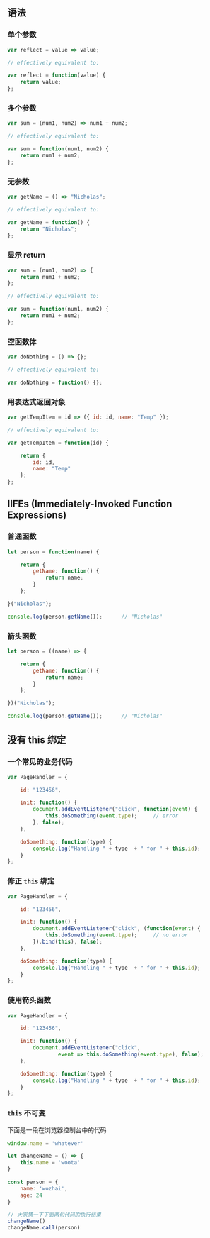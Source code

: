
## 语法

### 单个参数
```javascript
var reflect = value => value;

// effectively equivalent to:

var reflect = function(value) {
    return value;
};
```

### 多个参数
```javascript
var sum = (num1, num2) => num1 + num2;

// effectively equivalent to:

var sum = function(num1, num2) {
    return num1 + num2;
};
```

### 无参数
```javascript
var getName = () => "Nicholas";

// effectively equivalent to:

var getName = function() {
    return "Nicholas";
};
```

### 显示 return
```javascript
var sum = (num1, num2) => {
    return num1 + num2;
};

// effectively equivalent to:

var sum = function(num1, num2) {
    return num1 + num2;
};
```

### 空函数体
```javascript
var doNothing = () => {};

// effectively equivalent to:

var doNothing = function() {};
```

### 用表达式返回对象
```javascript
var getTempItem = id => ({ id: id, name: "Temp" });

// effectively equivalent to:

var getTempItem = function(id) {

    return {
        id: id,
        name: "Temp"
    };
};
```


## IIFEs (Immediately-Invoked Function Expressions)

### 普通函数
```javascript
let person = function(name) {

    return {
        getName: function() {
            return name;
        }
    };

}("Nicholas");

console.log(person.getName());      // "Nicholas"
```

### 箭头函数
```javascript
let person = ((name) => {

    return {
        getName: function() {
            return name;
        }
    };

})("Nicholas");

console.log(person.getName());      // "Nicholas"
```


## 没有 **this** 绑定

### 一个常见的业务代码
```javascript
var PageHandler = {

    id: "123456",

    init: function() {
        document.addEventListener("click", function(event) {
            this.doSomething(event.type);     // error
        }, false);
    },

    doSomething: function(type) {
        console.log("Handling " + type  + " for " + this.id);
    }
};
```

### 修正 `this` 绑定
```javascript
var PageHandler = {

    id: "123456",

    init: function() {
        document.addEventListener("click", (function(event) {
            this.doSomething(event.type);     // no error
        }).bind(this), false);
    },

    doSomething: function(type) {
        console.log("Handling " + type  + " for " + this.id);
    }
};
```

### 使用箭头函数
```javascript
var PageHandler = {

    id: "123456",

    init: function() {
        document.addEventListener("click",
                event => this.doSomething(event.type), false);
    },

    doSomething: function(type) {
        console.log("Handling " + type  + " for " + this.id);
    }
};
```

### `this` 不可变

下面是一段在浏览器控制台中的代码
```javascript
window.name = 'whatever'

let changeName = () => {
    this.name = 'woota'
}

const person = {
    name: 'wozhai',
    age: 24
}

// 大家猜一下下面两句代码的执行结果
changeName()
changeName.call(person)

```




